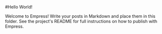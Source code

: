 #Hello World!

Welcome to Empress! Write your posts in Markdown and place them in this folder. See the project's README for full instructions on how to publish with Empress.
